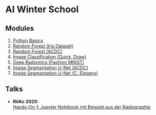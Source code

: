 AI Winter School
================

Modules
-------

1. [Python Basics]
2. [Random Forest (Iris Dataset)]
3. [Random Forest (ACDC)]
4. [Image Classification (Quick, Draw)]
5. [Deep Radiomics (Fashion MNIST)]
6. [Image Segmentation U-Net (ACDC)]
7. [Image Segmentation U-Net (C. Elegans)]


Talks
-----

- **RöKo 2025:**  
  [Hands-On 1: Jupyter Notebook mit Beispiel aus der Radiographie]


[Python Basics]: https://colab.research.google.com/github/liob/ai-winther-school/blob/master/notebooks/python_basics.ipynb
[Random Forest (Iris Dataset)]: https://colab.research.google.com/github/liob/ai-winther-school/blob/master/notebooks/random_forest_(iris_dataset).ipynb
[Random Forest (ACDC)]: https://colab.research.google.com/github/liob/ai-winther-school/blob/master/notebooks/random_forest_(acdc).ipynb
[Image Classification (Quick, Draw)]: https://colab.research.google.com/github/liob/ai-winther-school/blob/master/notebooks/image_classification_(quick_draw).ipynb
[Deep Radiomics (Fashion MNIST)]: https://colab.research.google.com/github/liob/ai-winther-school/blob/master/notebooks/deep_radiomics_(fashion_mnist).ipynb
[Image Segmentation U-Net (ACDC)]: https://colab.research.google.com/github/liob/ai-winther-school/blob/master/notebooks/image_segmentation_u-net_(acdc).ipynb
[Image Segmentation U-Net (C. Elegans)]: https://colab.research.google.com/github/liob/ai-winther-school/blob/master/notebooks/image_segmentation_u-net_(c_elegans).ipynb
[Hands-On 1: Jupyter Notebook mit Beispiel aus der Radiographie]: https://colab.research.google.com/github/liob/ai-winther-school/blob/master/notebooks/image_classification_radiographs_pneumonia_transfer_learning.ipynb
